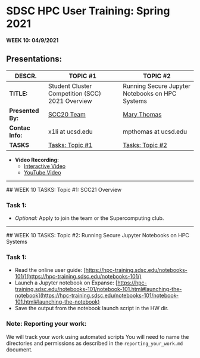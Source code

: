 # SDSC HPC User Training: Spring 2021

**WEEK 10: 04/9/2021**

## Presentations: 

| **DESCR.** | **TOPIC #1**  | **TOPIC #2** |
| ----------- | ----------- |  ----------- |
| **TITLE:** | Student Cluster Competition (SCC) 2021 Overview  | Running Secure Jupyter Notebooks on HPC Systems |
| **Presented By:**   | [SCC20 Team](https://hpc-students.sdsc.edu/scc/index.html) | [Mary Thomas](https://www.sdsc.edu/~mthomas/)
| **Contac Info:** |  x1li at ucsd.edu | mpthomas at ucsd.edu |
| **TASKS** | [Tasks: Topic #1](#topic1) | [Tasks: Topic #2](#topic2) |

* **Video Recording:** 
   * [Interactive Video](https://education.sdsc.edu/training/hpc_user_training_2021/week10)
   * [YouTube Video](https://youtu.be/UCZn1fHwTLM)


<hr>
## <a name="topic1"></a>WEEK 10 TASKS: Topic #1: SCC21 Overview

### Task 1: 
* _Optional:_ Apply to join the team or the Supercomputing club.

<hr>
## <a name="topic2"> WEEK 10 TASKS: Topic #2: Running Secure Jupyter Notebooks on HPC Systems

### Task 1: 
* Read the online user guide: [https://hpc-training.sdsc.edu/notebooks-101/](https://hpc-training.sdsc.edu/notebooks-101/)
* Launch a Jupyter notebook on Expanse: [https://hpc-training.sdsc.edu/notebooks-101/notebook-101.html#launching-the-notebook](https://hpc-training.sdsc.edu/notebooks-101/notebook-101.html#launching-the-notebook)
* Save the output from the notebook launch script in the HW dir.


### Note: Reporting your work:
We will track your work using automated scripts
You will need to name the directories and permissions as described in the ``reporting_your_work.md`` document.
